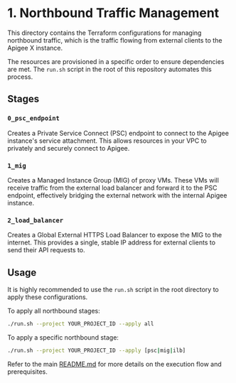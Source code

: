 # 1. Northbound Traffic Management

This directory contains the Terraform configurations for managing northbound traffic, which is the traffic flowing from external clients to the Apigee X instance.

The resources are provisioned in a specific order to ensure dependencies are met. The `run.sh` script in the root of this repository automates this process.

## Stages

### `0_psc_endpoint`
Creates a Private Service Connect (PSC) endpoint to connect to the Apigee instance's service attachment. This allows resources in your VPC to privately and securely connect to Apigee.

### `1_mig`
Creates a Managed Instance Group (MIG) of proxy VMs. These VMs will receive traffic from the external load balancer and forward it to the PSC endpoint, effectively bridging the external network with the internal Apigee instance.

### `2_load_balancer`
Creates a Global External HTTPS Load Balancer to expose the MIG to the internet. This provides a single, stable IP address for external clients to send their API requests to.

## Usage

It is highly recommended to use the `run.sh` script in the root directory to apply these configurations.

To apply all northbound stages:
```sh
./run.sh --project YOUR_PROJECT_ID --apply all
```

To apply a specific northbound stage:
```sh
./run.sh --project YOUR_PROJECT_ID --apply [psc|mig|ilb]
```

Refer to the main [README.md](../README.md) for more details on the execution flow and prerequisites.
